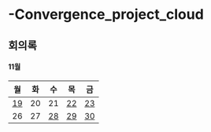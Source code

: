 # -Convergence_project_cloud

## 회의록

#### 11월

| 월                         | 화   | 수                         | 목                         | 금                         |
| -------------------------- | ---- | -------------------------- | -------------------------- | -------------------------- |
| [19](meeting.md#회의록-19) | 20   | 21                         | [22](meeting.md#회의록-22) | [23](meeting.md#회의록-23) |
| 26                         | 27   | [28](meeting.md#회의록-28) | [29](meeting.md#회의록-29) | [30](meeting.md#회의록-30) |

